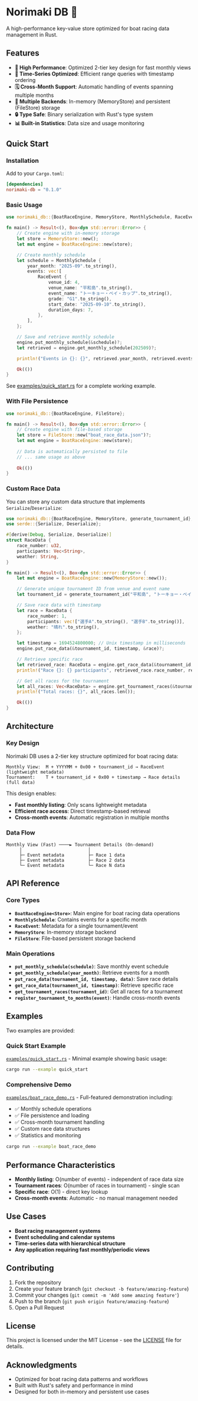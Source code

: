 # Norimaki DB 🚤

A high-performance key-value store optimized for boat racing data management in Rust.

## Features

- **🚀 High Performance**: Optimized 2-tier key design for fast monthly views
- **📅 Time-Series Optimized**: Efficient range queries with timestamp ordering
- **🗓️ Cross-Month Support**: Automatic handling of events spanning multiple months  
- **💾 Multiple Backends**: In-memory (MemoryStore) and persistent (FileStore) storage
- **🔒 Type Safe**: Binary serialization with Rust's type system
- **📊 Built-in Statistics**: Data size and usage monitoring

## Quick Start

### Installation

Add to your `Cargo.toml`:

```toml
[dependencies]
norimaki-db = "0.1.0"
```

### Basic Usage

```rust
use norimaki_db::{BoatRaceEngine, MemoryStore, MonthlySchedule, RaceEvent};

fn main() -> Result<(), Box<dyn std::error::Error>> {
    // Create engine with in-memory storage
    let store = MemoryStore::new();
    let mut engine = BoatRaceEngine::new(store);

    // Create monthly schedule
    let schedule = MonthlySchedule {
        year_month: "2025-09".to_string(),
        events: vec![
            RaceEvent {
                venue_id: 4,
                venue_name: "平和島".to_string(),
                event_name: "トーキョー・ベイ・カップ".to_string(),
                grade: "G1".to_string(),
                start_date: "2025-09-10".to_string(),
                duration_days: 7,
            },
        ],
    };

    // Save and retrieve monthly schedule
    engine.put_monthly_schedule(&schedule)?;
    let retrieved = engine.get_monthly_schedule(202509)?;

    println!("Events in {}: {}", retrieved.year_month, retrieved.events.len());

    Ok(())
}
```

See [examples/quick_start.rs](examples/quick_start.rs) for a complete working example.

### With File Persistence

```rust
use norimaki_db::{BoatRaceEngine, FileStore};

fn main() -> Result<(), Box<dyn std::error::Error>> {
    // Create engine with file-based storage
    let store = FileStore::new("boat_race_data.json")?;
    let mut engine = BoatRaceEngine::new(store);
    
    // Data is automatically persisted to file
    // ... same usage as above
    
    Ok(())
}
```

### Custom Race Data

You can store any custom data structure that implements `Serialize`/`Deserialize`:

```rust
use norimaki_db::{BoatRaceEngine, MemoryStore, generate_tournament_id};
use serde::{Serialize, Deserialize};

#[derive(Debug, Serialize, Deserialize)]
struct RaceData {
    race_number: u32,
    participants: Vec<String>,
    weather: String,
}

fn main() -> Result<(), Box<dyn std::error::Error>> {
    let mut engine = BoatRaceEngine::new(MemoryStore::new());

    // Generate unique tournament ID from venue and event name
    let tournament_id = generate_tournament_id("平和島", "トーキョー・ベイ・カップ");

    // Save race data with timestamp
    let race = RaceData {
        race_number: 1,
        participants: vec!["選手A".to_string(), "選手B".to_string()],
        weather: "晴れ".to_string(),
    };

    let timestamp = 1694524800000; // Unix timestamp in milliseconds
    engine.put_race_data(&tournament_id, timestamp, &race)?;

    // Retrieve specific race
    let retrieved_race: RaceData = engine.get_race_data(&tournament_id, timestamp)?;
    println!("Race {}: {} participants", retrieved_race.race_number, retrieved_race.participants.len());

    // Get all races for the tournament
    let all_races: Vec<RaceData> = engine.get_tournament_races(&tournament_id)?;
    println!("Total races: {}", all_races.len());

    Ok(())
}
```

## Architecture

### Key Design

Norimaki DB uses a 2-tier key structure optimized for boat racing data:

```
Monthly View:  M + YYYYMM + 0x00 + tournament_id → RaceEvent (lightweight metadata)
Tournament:    T + tournament_id + 0x00 + timestamp → Race details (full data)
```

This design enables:
- **Fast monthly listing**: Only scans lightweight metadata
- **Efficient race access**: Direct timestamp-based retrieval
- **Cross-month events**: Automatic registration in multiple months

### Data Flow

```
Monthly View (Fast) ────► Tournament Details (On-demand)
     │                         │
     ├─ Event metadata         ├─ Race 1 data
     ├─ Event metadata         ├─ Race 2 data
     └─ Event metadata         └─ Race N data
```

## API Reference

### Core Types

- **`BoatRaceEngine<Store>`**: Main engine for boat racing data operations
- **`MonthlySchedule`**: Contains events for a specific month  
- **`RaceEvent`**: Metadata for a single tournament/event
- **`MemoryStore`**: In-memory storage backend
- **`FileStore`**: File-based persistent storage backend

### Main Operations

- **`put_monthly_schedule(schedule)`**: Save monthly event schedule
- **`get_monthly_schedule(year_month)`**: Retrieve events for a month
- **`put_race_data(tournament_id, timestamp, data)`**: Save race details
- **`get_race_data(tournament_id, timestamp)`**: Retrieve specific race
- **`get_tournament_races(tournament_id)`**: Get all races for a tournament
- **`register_tournament_to_months(event)`**: Handle cross-month events

## Examples

Two examples are provided:

### Quick Start Example
[`examples/quick_start.rs`](examples/quick_start.rs) - Minimal example showing basic usage:
```bash
cargo run --example quick_start
```

### Comprehensive Demo
[`examples/boat_race_demo.rs`](examples/boat_race_demo.rs) - Full-featured demonstration including:
- ✅ Monthly schedule operations
- ✅ File persistence and loading
- ✅ Cross-month tournament handling
- ✅ Custom race data structures
- ✅ Statistics and monitoring

```bash
cargo run --example boat_race_demo
```

## Performance Characteristics

- **Monthly listing**: O(number of events) - independent of race data size
- **Tournament races**: O(number of races in tournament) - single scan
- **Specific race**: O(1) - direct key lookup
- **Cross-month events**: Automatic - no manual management needed

## Use Cases

- **Boat racing management systems**
- **Event scheduling and calendar systems** 
- **Time-series data with hierarchical structure**
- **Any application requiring fast monthly/periodic views**

## Contributing

1. Fork the repository
2. Create your feature branch (`git checkout -b feature/amazing-feature`)
3. Commit your changes (`git commit -m 'Add some amazing feature'`)
4. Push to the branch (`git push origin feature/amazing-feature`)
5. Open a Pull Request

## License

This project is licensed under the MIT License - see the [LICENSE](LICENSE) file for details.

## Acknowledgments

- Optimized for boat racing data patterns and workflows
- Built with Rust's safety and performance in mind
- Designed for both in-memory and persistent use cases